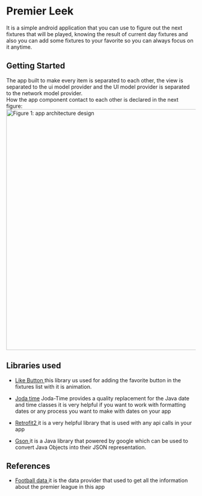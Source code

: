 # Premier Leek

It is a simple android application that you can use to figure out the next fixtures that will be played,
knowing the result of current day fixtures and also you can add some fixtures to your favorite so you can always focus on it anytime.

## Getting Started

The app built to make every item is separated to each other, the view is separated to the ui model provider and 
the UI model provider is separated to the network model provider. <br/>
How the app component contact to each other is declared in the next figure:
<a name="Figure1"></a><img src="app_diagram.png?raw=true" width="640" title="Figure 1: app architecture design" /> <br />
</p>

## Libraries used
* <a href="https://github.com/jd-alexander/LikeButton?utm_source=android-arsenal.com&utm_medium=referral&utm_campaign=3038" >Like Button </a>
 this library us used for adding the favorite button in the fixtures list with it is animation. <br/>
* <a href="https://github.com/JodaOrg/joda-time">Joda time</a> Joda-Time provides a quality replacement for the Java date and time classes 
it is very helpful if you want to work with formatting dates or any process you want to make with dates on your app <br/>

* <a href="http://square.github.io/retrofit/">Retrofit2 </a> it is a very helpful library that is used with any api calls in your app <br/>
* <a href="https://github.com/google/gson">Gson </a> it is a Java library that powered by google which can be used to convert Java Objects into their JSON representation.  

## References
* <a href="https://www.football-data.org/">Football data </a> it is the data provider that used to get all the information about the premier league in this app